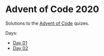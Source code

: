 # Advent of Code 2020

Solutions to the [Advent of Code](https://adventofcode.com/) quizes.

Days:
 - [Day 01](./day01)
 - [Day 02](./day02)
